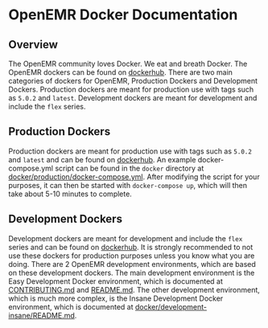 # OpenEMR Docker Documentation

## Overview
The OpenEMR community loves Docker. We eat and breath Docker. The OpenEMR dockers can be found on
[dockerhub](https://hub.docker.com/r/openemr/openemr/). There are two main categories of dockers for
OpenEMR, Production Dockers and Development Dockers. Production dockers are meant for production use
with tags such as `5.0.2` and `latest`. Development dockers are meant for development and include the
`flex` series.

## Production Dockers
Production dockers are meant for production use with tags such as `5.0.2` and `latest` and can be found
on [dockerhub](https://hub.docker.com/r/openemr/openemr/). An example docker-compose.yml script can be
found in the `docker` directory at [docker/production/docker-compose.yml](docker/production/docker-compose.yml). After modifying the
script for your purposes, it can then be started with `docker-compose up`, which will then take about 5-10
minutes to complete.

## Development Dockers
Development dockers are meant for development and include the `flex` series and can be found on
[dockerhub](https://hub.docker.com/r/openemr/openemr/). It is strongly recommended to not use these dockers
for production purposes unless you know what you are doing. There are 2 OpenEMR development environments,
which are based on these development dockers. The main development environment is the Easy Development Docker
environment, which is documented at [CONTRIBUTING.md](CONTRIBUTING.md#code-contributions-local-development)
and [README.md](docker/development-insane/README.md#easy-development-docker-environment). The other
development environment, which is much more complex, is the Insane Development Docker environment, which is
documented at [docker/development-insane/README.md](docker/development-insane/README.md#insane-development-docker-environment).
